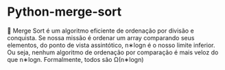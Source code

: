 # Python-merge-sort
:rocket: Merge Sort é um algoritmo eficiente de ordenação por divisão e conquista. Se nossa missão é ordenar um array comparando seus elementos, do ponto de vista assintótico, n∗logn é o nosso limite inferior. Ou seja, nenhum algoritmo de ordenação por comparação é mais veloz do que n∗logn. Formalmente, todos são Ω(n∗logn)
